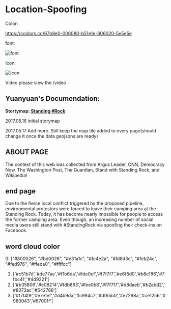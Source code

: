 # Location-Spoofing

Color: 

https://coolors.co/67b8e0-006080-b51e1e-606020-5e5e5e

font:

![font](https://github.com/winkyt/LocationSpoofing/blob/master/img/font.PNG)

Icon:

![icon](https://github.com/winkyt/LocationSpoofing/blob/master/img/Icon.png)

Video 
please view the /video








## Yuanyuan's Documendation:

**Stortymap: [Standing #Rock](https://cdn.rawgit.com/winkyt/LocationSpoofing/4c4da0bd/LocationSpoofing_index.html)**

2017.05.16 initial storymap

2017.05.17 Add more. Still keep the map tile added to every page(should change it once the data geojsons are ready)

## ABOUT PAGE 
The context of this web was collected from Argus Leader, CNN, Democracy Now, The Washington Post, The Guardian, Stand with Standing Rock, and Wikipedia!

## end page 

Due to the fierce local conflict triggered by the proposed pipeline, environmental protestors were forced to leave their camping area at the Standing Rock. Today, it has become nearly impssible for people to access the former camping area. Even though, an increasing number of social media users still stand with #StandingRock via spoofing their check-ins on Facebook.

## word cloud color 
0: ["#800026", "#bd0026", "#e31a1c", "#fc4e2a", "#fd8d3c", "#feb24c", "#fed976", "#ffeda0", "#ffffcc"]
1. ['#c51b7d','#de77ae','#f1b6da','#fde0ef','#f7f7f7','#e6f5d0','#b8e186','#7fbc41','#4d9221']
2. ['#b35806','#e08214','#fdb863','#fee0b6','#f7f7f7','#d8daeb','#b2abd2','#8073ac','#542788']
3. ['#f7f4f9','#e7e1ef','#d4b9da','#c994c7','#df65b0','#e7298a','#ce1256','#980043','#67001f']
